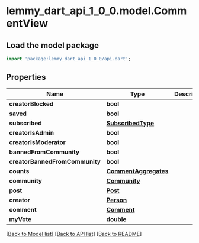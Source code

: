 # lemmy_dart_api_1_0_0.model.CommentView

## Load the model package
```dart
import 'package:lemmy_dart_api_1_0_0/api.dart';
```

## Properties
Name | Type | Description | Notes
------------ | ------------- | ------------- | -------------
**creatorBlocked** | **bool** |  | 
**saved** | **bool** |  | 
**subscribed** | [**SubscribedType**](SubscribedType.md) |  | 
**creatorIsAdmin** | **bool** |  | 
**creatorIsModerator** | **bool** |  | 
**bannedFromCommunity** | **bool** |  | 
**creatorBannedFromCommunity** | **bool** |  | 
**counts** | [**CommentAggregates**](CommentAggregates.md) |  | 
**community** | [**Community**](Community.md) |  | 
**post** | [**Post**](Post.md) |  | 
**creator** | [**Person**](Person.md) |  | 
**comment** | [**Comment**](Comment.md) |  | 
**myVote** | **double** |  | [optional] 

[[Back to Model list]](../README.md#documentation-for-models) [[Back to API list]](../README.md#documentation-for-api-endpoints) [[Back to README]](../README.md)


